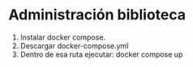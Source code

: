 # Administración biblioteca

1. Instalar docker compose.
2. Descargar docker-compose.yml
3. Dentro de esa ruta ejecutar: docker compose up
